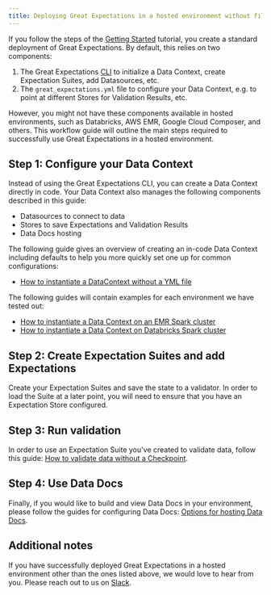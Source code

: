 ```yaml
---
title: Deploying Great Expectations in a hosted environment without file system or CLI
---
```


If you follow the steps of the [Getting Started](../tutorials/getting_started/intro) tutorial, you create a standard deployment of Great Expectations. By default, this relies on two components:

1. The Great Expectations [CLI](../guides/miscellaneous/how_to_use_the_great_expectations_cli) to initialize a Data Context, create Expectation Suites, add Datasources, etc.
2. The ``great_expectations.yml`` file to configure your Data Context, e.g. to point at different Stores for Validation Results, etc.


However, you might not have these components available in hosted environments, such as Databricks, AWS EMR, Google Cloud Composer, and others. This workflow guide will outline the main steps required to successfully use Great Expectations in a hosted environment.


Step 1: Configure your Data Context
-------------------------------------
 Instead of using the Great Expectations CLI, you can create a Data Context directly in code. Your Data Context also manages the following components described in this guide:

- Datasources to connect to data
- Stores to save Expectations and Validation Results
- Data Docs hosting

The following guide gives an overview of creating an in-code Data Context including defaults to help you more quickly set one up for common configurations:

- [How to instantiate a DataContext without a YML file](../guides/setup/configuring_data_contexts/how_to_instantiate_a_data_context_without_a_yml_file)

The following guides will contain examples for each environment we have tested out:

- [How to instantiate a Data Context on an EMR Spark cluster](./how_to_instantiate_a_data_context_on_an_emr_spark_cluster)
- [How to instantiate a Data Context on Databricks Spark cluster](./how_to_instantiate_a_data_context_on_databricks_spark_cluster)


Step 2: Create Expectation Suites and add Expectations
-------------------------------------------------------

Create your Expectation Suites and save the state to a validator. In order to load the Suite at a later point, you will need to ensure that you have an Expectation Store configured.

Step 3: Run validation
--------------------------------

In order to use an Expectation Suite you've created to validate data, follow this guide: [How to validate data without a Checkpoint](../guides/validation/advanced/how_to_validate_data_without_a_checkpoint).

Step 4: Use Data Docs
----------------------

Finally, if you would like to build and view Data Docs in your environment, please follow the guides for configuring Data Docs: [Options for hosting Data Docs](../tutorials/getting_started/customize_your_deployment#options-for-hosting-data-docs).

Additional notes
----------------

If you have successfully deployed Great Expectations in a hosted environment other than the ones listed above, we would love to hear from you. Please reach out to us on [Slack](https://greatexpectations.io/slack).
